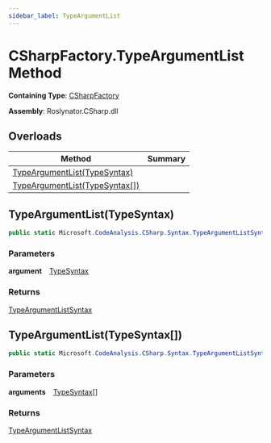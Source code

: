 ```yaml
---
sidebar_label: TypeArgumentList
---
```


# CSharpFactory\.TypeArgumentList Method

**Containing Type**: [CSharpFactory](../index.md)

**Assembly**: Roslynator\.CSharp\.dll

## Overloads

| Method | Summary |
| ------ | ------- |
| [TypeArgumentList(TypeSyntax)](#Roslynator_CSharp_CSharpFactory_TypeArgumentList_Microsoft_CodeAnalysis_CSharp_Syntax_TypeSyntax_) | |
| [TypeArgumentList(TypeSyntax\[\])](#Roslynator_CSharp_CSharpFactory_TypeArgumentList_Microsoft_CodeAnalysis_CSharp_Syntax_TypeSyntax___) | |

## TypeArgumentList\(TypeSyntax\) <a id="Roslynator_CSharp_CSharpFactory_TypeArgumentList_Microsoft_CodeAnalysis_CSharp_Syntax_TypeSyntax_"></a>

```csharp
public static Microsoft.CodeAnalysis.CSharp.Syntax.TypeArgumentListSyntax TypeArgumentList(Microsoft.CodeAnalysis.CSharp.Syntax.TypeSyntax argument)
```

### Parameters

**argument** &ensp; [TypeSyntax](https://docs.microsoft.com/en-us/dotnet/api/microsoft.codeanalysis.csharp.syntax.typesyntax)

### Returns

[TypeArgumentListSyntax](https://docs.microsoft.com/en-us/dotnet/api/microsoft.codeanalysis.csharp.syntax.typeargumentlistsyntax)

## TypeArgumentList\(TypeSyntax\[\]\) <a id="Roslynator_CSharp_CSharpFactory_TypeArgumentList_Microsoft_CodeAnalysis_CSharp_Syntax_TypeSyntax___"></a>

```csharp
public static Microsoft.CodeAnalysis.CSharp.Syntax.TypeArgumentListSyntax TypeArgumentList(params Microsoft.CodeAnalysis.CSharp.Syntax.TypeSyntax[] arguments)
```

### Parameters

**arguments** &ensp; [TypeSyntax](https://docs.microsoft.com/en-us/dotnet/api/microsoft.codeanalysis.csharp.syntax.typesyntax)\[\]

### Returns

[TypeArgumentListSyntax](https://docs.microsoft.com/en-us/dotnet/api/microsoft.codeanalysis.csharp.syntax.typeargumentlistsyntax)

